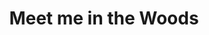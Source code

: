 ---
layout: product
product_id: 1419065327678
id: 1419065327678
title: Meet me in the Woods
body_html: >-
  <p>Taken in the woods of North Vancouver in 2017.</p>

  <p>This print is influenced heavily by the album Strange Trails by Lord Huron. Most of the hikes we went on around BC were fueled by blasting that album on the drive up.</p>

  <p> </p>
vendor: Connell McCarthy
product_type: Posters, Prints, & Visual Artwork
created_at: 2018-08-22T19:48:26-04:00
handle: meet-me-in-the-woods
updated_at: 2024-09-11T13:21:21-04:00
published_at: 2018-08-22T19:38:24-04:00
template_suffix: ""
published_scope: global
tags: Batch 01, forest, Print, summer, Trees
status: active
admin_graphql_api_id: gid://shopify/Product/1419065327678
variants:
  - product_id: 1419065327678
    id: 39577045139518
    title: 8x10” / Full Colour
    price: "35.00"
    position: 1
    inventory_policy: continue
    compare_at_price: null
    option1: 8x10”
    option2: Full Colour
    option3: null
    created_at: 2021-09-01T11:47:34-04:00
    updated_at: 2023-10-27T20:29:36-04:00
    taxable: true
    barcode: ""
    fulfillment_service: manual
    grams: 208
    inventory_management: shopify
    requires_shipping: true
    sku: CM-PP-B1-07-XXS-FC
    weight: 0.208
    weight_unit: kg
    inventory_item_id: 41671485784126
    inventory_quantity: 100
    old_inventory_quantity: 100
    admin_graphql_api_id: gid://shopify/ProductVariant/39577045139518
    image_id: 6198845079614
  - product_id: 1419065327678
    id: 39577045172286
    title: 8x10” / Black & White
    price: "35.00"
    position: 2
    inventory_policy: continue
    compare_at_price: null
    option1: 8x10”
    option2: Black & White
    option3: null
    created_at: 2021-09-01T11:47:34-04:00
    updated_at: 2023-10-27T20:29:36-04:00
    taxable: true
    barcode: ""
    fulfillment_service: manual
    grams: 208
    inventory_management: shopify
    requires_shipping: true
    sku: CM-PP-B1-07-XXS-BW
    weight: 0.208
    weight_unit: kg
    inventory_item_id: 41671485816894
    inventory_quantity: 100
    old_inventory_quantity: 100
    admin_graphql_api_id: gid://shopify/ProductVariant/39577045172286
    image_id: 6198845046846
  - product_id: 1419065327678
    id: 39577045205054
    title: 8.5x11” / Full Colour
    price: "35.00"
    position: 3
    inventory_policy: continue
    compare_at_price: null
    option1: 8.5x11”
    option2: Full Colour
    option3: null
    created_at: 2021-09-01T11:47:34-04:00
    updated_at: 2023-10-27T20:29:36-04:00
    taxable: true
    barcode: ""
    fulfillment_service: manual
    grams: 208
    inventory_management: shopify
    requires_shipping: true
    sku: CM-PP-B1-07-XS-FC
    weight: 0.208
    weight_unit: kg
    inventory_item_id: 41671485849662
    inventory_quantity: 100
    old_inventory_quantity: 100
    admin_graphql_api_id: gid://shopify/ProductVariant/39577045205054
    image_id: 6198845079614
  - product_id: 1419065327678
    id: 39577045237822
    title: 8.5x11” / Black & White
    price: "35.00"
    position: 4
    inventory_policy: continue
    compare_at_price: null
    option1: 8.5x11”
    option2: Black & White
    option3: null
    created_at: 2021-09-01T11:47:34-04:00
    updated_at: 2023-10-27T20:29:36-04:00
    taxable: true
    barcode: ""
    fulfillment_service: manual
    grams: 208
    inventory_management: shopify
    requires_shipping: true
    sku: CM-PP-B1-07-XS-BW
    weight: 0.208
    weight_unit: kg
    inventory_item_id: 41671485882430
    inventory_quantity: 100
    old_inventory_quantity: 100
    admin_graphql_api_id: gid://shopify/ProductVariant/39577045237822
    image_id: 6198845046846
  - product_id: 1419065327678
    id: 39577045270590
    title: 13x19” / Full Colour
    price: "40.00"
    position: 5
    inventory_policy: continue
    compare_at_price: null
    option1: 13x19”
    option2: Full Colour
    option3: null
    created_at: 2021-09-01T11:47:34-04:00
    updated_at: 2023-10-27T20:29:36-04:00
    taxable: true
    barcode: ""
    fulfillment_service: manual
    grams: 208
    inventory_management: shopify
    requires_shipping: true
    sku: CM-PP-B1-07-S-FC
    weight: 0.208
    weight_unit: kg
    inventory_item_id: 41671485915198
    inventory_quantity: 100
    old_inventory_quantity: 100
    admin_graphql_api_id: gid://shopify/ProductVariant/39577045270590
    image_id: 6198845079614
  - product_id: 1419065327678
    id: 39577045303358
    title: 13x19” / Black & White
    price: "40.00"
    position: 6
    inventory_policy: continue
    compare_at_price: null
    option1: 13x19”
    option2: Black & White
    option3: null
    created_at: 2021-09-01T11:47:34-04:00
    updated_at: 2023-10-27T20:29:36-04:00
    taxable: true
    barcode: ""
    fulfillment_service: manual
    grams: 208
    inventory_management: shopify
    requires_shipping: true
    sku: CM-PP-B1-07-S-BW
    weight: 0.208
    weight_unit: kg
    inventory_item_id: 41671485947966
    inventory_quantity: 100
    old_inventory_quantity: 100
    admin_graphql_api_id: gid://shopify/ProductVariant/39577045303358
    image_id: 6198845046846
  - product_id: 1419065327678
    id: 39577045336126
    title: 16x20” / Full Colour
    price: "50.00"
    position: 7
    inventory_policy: continue
    compare_at_price: null
    option1: 16x20”
    option2: Full Colour
    option3: null
    created_at: 2021-09-01T11:47:34-04:00
    updated_at: 2023-10-27T20:29:36-04:00
    taxable: true
    barcode: ""
    fulfillment_service: manual
    grams: 208
    inventory_management: shopify
    requires_shipping: true
    sku: CM-PP-B1-07-M-FC
    weight: 0.208
    weight_unit: kg
    inventory_item_id: 41671485980734
    inventory_quantity: 100
    old_inventory_quantity: 100
    admin_graphql_api_id: gid://shopify/ProductVariant/39577045336126
    image_id: 6198845079614
  - product_id: 1419065327678
    id: 39577045368894
    title: 16x20” / Black & White
    price: "50.00"
    position: 8
    inventory_policy: continue
    compare_at_price: null
    option1: 16x20”
    option2: Black & White
    option3: null
    created_at: 2021-09-01T11:47:34-04:00
    updated_at: 2023-10-27T20:29:36-04:00
    taxable: true
    barcode: ""
    fulfillment_service: manual
    grams: 208
    inventory_management: shopify
    requires_shipping: true
    sku: CM-PP-B1-07-M-BW
    weight: 0.208
    weight_unit: kg
    inventory_item_id: 41671486013502
    inventory_quantity: 100
    old_inventory_quantity: 100
    admin_graphql_api_id: gid://shopify/ProductVariant/39577045368894
    image_id: 6198845046846
  - product_id: 1419065327678
    id: 39577045401662
    title: 20x24” / Full Colour
    price: "60.00"
    position: 9
    inventory_policy: continue
    compare_at_price: null
    option1: 20x24”
    option2: Full Colour
    option3: null
    created_at: 2021-09-01T11:47:34-04:00
    updated_at: 2023-10-27T20:29:36-04:00
    taxable: true
    barcode: ""
    fulfillment_service: manual
    grams: 208
    inventory_management: shopify
    requires_shipping: true
    sku: CM-PP-B1-07-L-FC
    weight: 0.208
    weight_unit: kg
    inventory_item_id: 41671486046270
    inventory_quantity: 100
    old_inventory_quantity: 100
    admin_graphql_api_id: gid://shopify/ProductVariant/39577045401662
    image_id: 6198845079614
  - product_id: 1419065327678
    id: 39577045434430
    title: 20x24” / Black & White
    price: "60.00"
    position: 10
    inventory_policy: continue
    compare_at_price: null
    option1: 20x24”
    option2: Black & White
    option3: null
    created_at: 2021-09-01T11:47:34-04:00
    updated_at: 2023-10-27T20:29:36-04:00
    taxable: true
    barcode: ""
    fulfillment_service: manual
    grams: 208
    inventory_management: shopify
    requires_shipping: true
    sku: CM-PP-B1-07-L-BW
    weight: 0.208
    weight_unit: kg
    inventory_item_id: 41671486079038
    inventory_quantity: 100
    old_inventory_quantity: 100
    admin_graphql_api_id: gid://shopify/ProductVariant/39577045434430
    image_id: 6198845046846
  - product_id: 1419065327678
    id: 39577045467198
    title: 20x30” / Full Colour
    price: "70.00"
    position: 11
    inventory_policy: continue
    compare_at_price: null
    option1: 20x30”
    option2: Full Colour
    option3: null
    created_at: 2021-09-01T11:47:34-04:00
    updated_at: 2023-10-27T20:29:36-04:00
    taxable: true
    barcode: ""
    fulfillment_service: manual
    grams: 208
    inventory_management: shopify
    requires_shipping: true
    sku: CM-PP-B1-07-XL-FC
    weight: 0.208
    weight_unit: kg
    inventory_item_id: 41671486111806
    inventory_quantity: 100
    old_inventory_quantity: 100
    admin_graphql_api_id: gid://shopify/ProductVariant/39577045467198
    image_id: 6198845079614
  - product_id: 1419065327678
    id: 39577045499966
    title: 20x30” / Black & White
    price: "70.00"
    position: 12
    inventory_policy: continue
    compare_at_price: null
    option1: 20x30”
    option2: Black & White
    option3: null
    created_at: 2021-09-01T11:47:35-04:00
    updated_at: 2023-10-27T20:29:36-04:00
    taxable: true
    barcode: ""
    fulfillment_service: manual
    grams: 208
    inventory_management: shopify
    requires_shipping: true
    sku: CM-PP-B1-07-XL-BW
    weight: 0.208
    weight_unit: kg
    inventory_item_id: 41671486144574
    inventory_quantity: 100
    old_inventory_quantity: 100
    admin_graphql_api_id: gid://shopify/ProductVariant/39577045499966
    image_id: 6198845046846
  - product_id: 1419065327678
    id: 39577045532734
    title: 24x36” / Full Colour
    price: "90.00"
    position: 13
    inventory_policy: continue
    compare_at_price: null
    option1: 24x36”
    option2: Full Colour
    option3: null
    created_at: 2021-09-01T11:47:35-04:00
    updated_at: 2023-10-27T20:29:36-04:00
    taxable: true
    barcode: ""
    fulfillment_service: manual
    grams: 208
    inventory_management: shopify
    requires_shipping: true
    sku: CM-PP-B1-07-XXL-FC
    weight: 0.208
    weight_unit: kg
    inventory_item_id: 41671486177342
    inventory_quantity: 100
    old_inventory_quantity: 100
    admin_graphql_api_id: gid://shopify/ProductVariant/39577045532734
    image_id: 6198845079614
  - product_id: 1419065327678
    id: 39577045565502
    title: 24x36” / Black & White
    price: "90.00"
    position: 14
    inventory_policy: continue
    compare_at_price: null
    option1: 24x36”
    option2: Black & White
    option3: null
    created_at: 2021-09-01T11:47:35-04:00
    updated_at: 2023-10-27T20:29:36-04:00
    taxable: true
    barcode: ""
    fulfillment_service: manual
    grams: 208
    inventory_management: shopify
    requires_shipping: true
    sku: CM-PP-B1-07-XXL-BW
    weight: 0.208
    weight_unit: kg
    inventory_item_id: 41671486210110
    inventory_quantity: 100
    old_inventory_quantity: 100
    admin_graphql_api_id: gid://shopify/ProductVariant/39577045565502
    image_id: 6198845046846
  - product_id: 1419065327678
    id: 39577045598270
    title: 30x40” / Full Colour
    price: "100.00"
    position: 15
    inventory_policy: continue
    compare_at_price: null
    option1: 30x40”
    option2: Full Colour
    option3: null
    created_at: 2021-09-01T11:47:35-04:00
    updated_at: 2023-10-27T20:29:36-04:00
    taxable: true
    barcode: ""
    fulfillment_service: manual
    grams: 208
    inventory_management: shopify
    requires_shipping: true
    sku: CM-PP-B1-07-XXXL-FC
    weight: 0.208
    weight_unit: kg
    inventory_item_id: 41671486242878
    inventory_quantity: 100
    old_inventory_quantity: 100
    admin_graphql_api_id: gid://shopify/ProductVariant/39577045598270
    image_id: 6198845079614
  - product_id: 1419065327678
    id: 39577045631038
    title: 30x40” / Black & White
    price: "100.00"
    position: 16
    inventory_policy: continue
    compare_at_price: null
    option1: 30x40”
    option2: Black & White
    option3: null
    created_at: 2021-09-01T11:47:35-04:00
    updated_at: 2023-10-27T20:29:36-04:00
    taxable: true
    barcode: ""
    fulfillment_service: manual
    grams: 208
    inventory_management: shopify
    requires_shipping: true
    sku: CM-PP-B1-07-XXXL-BW
    weight: 0.208
    weight_unit: kg
    inventory_item_id: 41671486275646
    inventory_quantity: 100
    old_inventory_quantity: 100
    admin_graphql_api_id: gid://shopify/ProductVariant/39577045631038
    image_id: 6198845046846
options:
  - product_id: 1419065327678
    id: 1948200828990
    name: Size
    position: 1
    values:
      - 8x10”
      - 8.5x11”
      - 13x19”
      - 16x20”
      - 20x24”
      - 20x30”
      - 24x36”
      - 30x40”
  - product_id: 1419065327678
    id: 8589805486142
    name: Color
    position: 2
    values:
      - Full Colour
      - Black & White
images:
  - id: 6198845079614
    alt: null
    position: 1
    product_id: 1419065327678
    created_at: 2019-03-04T19:39:28-05:00
    updated_at: 2019-10-20T18:44:16-04:00
    admin_graphql_api_id: gid://shopify/ProductImage/6198845079614
    width: 1000
    height: 1500
    src: https://cdn.shopify.com/s/files/1/1624/2355/products/CM---Meet-me-in-the-Woods-_Product-Mockup_-2019.jpg?v=1571611456
    variant_ids:
      - 39577045139518
      - 39577045205054
      - 39577045270590
      - 39577045336126
      - 39577045401662
      - 39577045467198
      - 39577045532734
      - 39577045598270
  - id: 6198845046846
    alt: null
    position: 2
    product_id: 1419065327678
    created_at: 2019-03-04T19:39:27-05:00
    updated_at: 2019-10-20T18:44:16-04:00
    admin_graphql_api_id: gid://shopify/ProductImage/6198845046846
    width: 1000
    height: 1500
    src: https://cdn.shopify.com/s/files/1/1624/2355/products/CM---Meet-me-in-the-Woods-_Product-Mockup-2019_-B_W.jpg?v=1571611456
    variant_ids:
      - 39577045172286
      - 39577045237822
      - 39577045303358
      - 39577045368894
      - 39577045434430
      - 39577045499966
      - 39577045565502
      - 39577045631038
  - id: 28230129745982
    alt: null
    position: 3
    product_id: 1419065327678
    created_at: 2021-05-04T19:59:43-04:00
    updated_at: 2021-05-04T19:59:43-04:00
    admin_graphql_api_id: gid://shopify/ProductImage/28230129745982
    width: 2000
    height: 1800
    src: https://cdn.shopify.com/s/files/1/1624/2355/products/PAR_02_0001_678ff90f-41ac-4fc7-ba73-bf20566ab84e.png?v=1620172783
    variant_ids: []
  - id: 29846610870334
    alt: null
    position: 4
    product_id: 1419065327678
    created_at: 2022-11-23T20:00:00-05:00
    updated_at: 2022-11-23T20:00:01-05:00
    admin_graphql_api_id: gid://shopify/ProductImage/29846610870334
    width: 1971
    height: 1306
    src: https://cdn.shopify.com/s/files/1/1624/2355/products/MeetmeintheWoods.jpg?v=1669251601
    variant_ids: []
image:
  id: 6198845079614
  alt: null
  position: 1
  product_id: 1419065327678
  created_at: 2019-03-04T19:39:28-05:00
  updated_at: 2019-10-20T18:44:16-04:00
  admin_graphql_api_id: gid://shopify/ProductImage/6198845079614
  width: 1000
  height: 1500
  src: https://cdn.shopify.com/s/files/1/1624/2355/products/CM---Meet-me-in-the-Woods-_Product-Mockup_-2019.jpg?v=1571611456
  variant_ids:
    - 39577045139518
    - 39577045205054
    - 39577045270590
    - 39577045336126
    - 39577045401662
    - 39577045467198
    - 39577045532734
    - 39577045598270

---